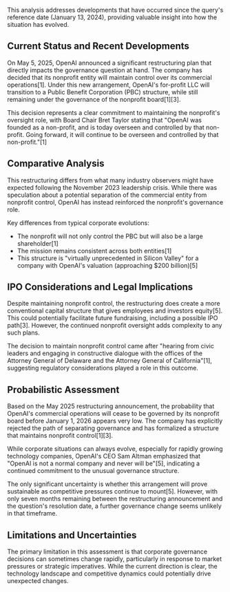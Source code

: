 This analysis addresses developments that have occurred since the query's reference date (January 13, 2024), providing valuable insight into how the situation has evolved.

## Current Status and Recent Developments

On May 5, 2025, OpenAI announced a significant restructuring plan that directly impacts the governance question at hand. The company has decided that its nonprofit entity will maintain control over its commercial operations[1]. Under this new arrangement, OpenAI's for-profit LLC will transition to a Public Benefit Corporation (PBC) structure, while still remaining under the governance of the nonprofit board[1][3].

This decision represents a clear commitment to maintaining the nonprofit's oversight role, with Board Chair Bret Taylor stating that "OpenAI was founded as a non-profit, and is today overseen and controlled by that non-profit. Going forward, it will continue to be overseen and controlled by that non-profit."[1]

## Comparative Analysis

This restructuring differs from what many industry observers might have expected following the November 2023 leadership crisis. While there was speculation about a potential separation of the commercial entity from nonprofit control, OpenAI has instead reinforced the nonprofit's governance role.

Key differences from typical corporate evolutions:
- The nonprofit will not only control the PBC but will also be a large shareholder[1]
- The mission remains consistent across both entities[1]
- This structure is "virtually unprecedented in Silicon Valley" for a company with OpenAI's valuation (approaching $200 billion)[5]

## IPO Considerations and Legal Implications

Despite maintaining nonprofit control, the restructuring does create a more conventional capital structure that gives employees and investors equity[5]. This could potentially facilitate future fundraising, including a possible IPO path[3]. However, the continued nonprofit oversight adds complexity to any such plans.

The decision to maintain nonprofit control came after "hearing from civic leaders and engaging in constructive dialogue with the offices of the Attorney General of Delaware and the Attorney General of California"[1], suggesting regulatory considerations played a role in this outcome.

## Probabilistic Assessment

Based on the May 2025 restructuring announcement, the probability that OpenAI's commercial operations will cease to be governed by its nonprofit board before January 1, 2026 appears very low. The company has explicitly rejected the path of separating governance and has formalized a structure that maintains nonprofit control[1][3].

While corporate situations can always evolve, especially for rapidly growing technology companies, OpenAI's CEO Sam Altman emphasized that "OpenAI is not a normal company and never will be"[5], indicating a continued commitment to the unusual governance structure.

The only significant uncertainty is whether this arrangement will prove sustainable as competitive pressures continue to mount[5]. However, with only seven months remaining between the restructuring announcement and the question's resolution date, a further governance change seems unlikely in that timeframe.

## Limitations and Uncertainties

The primary limitation in this assessment is that corporate governance decisions can sometimes change rapidly, particularly in response to market pressures or strategic imperatives. While the current direction is clear, the technology landscape and competitive dynamics could potentially drive unexpected changes.